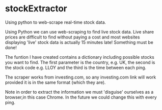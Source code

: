 # stockExtractor
Using python to web-scrape real-time stock data.

Using Python we can use web-scraping to find live stock data. Live share prices are difficult to find without paying a cost and most websites displaying 'live' stock data is actually 15 minutes late! Something must be done!

The funtion I have created contains a dictionary including possible stocks you want to find. The first parameter is the country, e.g. UK, the second is the stock code e.g. LLOY and the third is the time between each ping.  

The scraper works from investing.com, so any investing.com link will work provided it is in the same format (which they are). 

Note in order to extract the information we must 'disguise' ourselves as a browser,in this case Chrome. In the future we could change this with every ping. 
